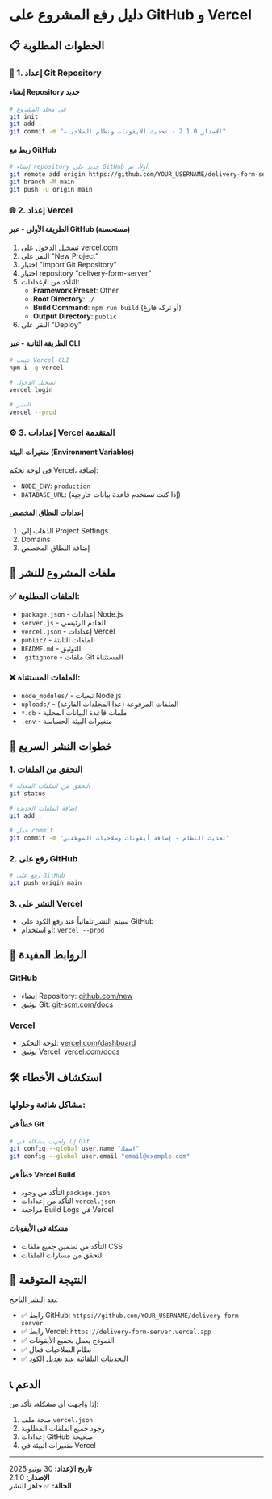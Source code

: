 # دليل رفع المشروع على GitHub و Vercel

## 📋 الخطوات المطلوبة

### 🔧 1. إعداد Git Repository

#### إنشاء Repository جديد
```bash
# في مجلد المشروع
git init
git add .
git commit -m "الإصدار 2.1.0 - تحديث الأيقونات ونظام الصلاحيات"
```

#### ربط مع GitHub
```bash
# إنشاء repository جديد على GitHub أولاً، ثم:
git remote add origin https://github.com/YOUR_USERNAME/delivery-form-server.git
git branch -M main
git push -u origin main
```

### 🌐 2. إعداد Vercel

#### الطريقة الأولى - عبر GitHub (مستحسنة)
1. تسجيل الدخول على [vercel.com](https://vercel.com)
2. النقر على "New Project"
3. اختيار "Import Git Repository"
4. اختيار repository "delivery-form-server"
5. التأكد من الإعدادات:
   - **Framework Preset**: Other
   - **Root Directory**: `./`
   - **Build Command**: `npm run build` (أو تركه فارغ)
   - **Output Directory**: `public`
6. النقر على "Deploy"

#### الطريقة الثانية - عبر CLI
```bash
# تثبيت Vercel CLI
npm i -g vercel

# تسجيل الدخول
vercel login

# النشر
vercel --prod
```

### ⚙️ 3. إعدادات Vercel المتقدمة

#### متغيرات البيئة (Environment Variables)
في لوحة تحكم Vercel، إضافة:
- `NODE_ENV`: `production`
- `DATABASE_URL`: (إذا كنت تستخدم قاعدة بيانات خارجية)

#### إعدادات النطاق المخصص
1. الذهاب إلى Project Settings
2. Domains
3. إضافة النطاق المخصص

## 📁 ملفات المشروع للنشر

### ✅ الملفات المطلوبة:
- `package.json` - إعدادات Node.js
- `server.js` - الخادم الرئيسي
- `vercel.json` - إعدادات Vercel
- `public/` - الملفات الثابتة
- `README.md` - التوثيق
- `.gitignore` - ملفات Git المستثناة

### ❌ الملفات المستثناة:
- `node_modules/` - تبعيات Node.js
- `uploads/` - الملفات المرفوعة (عدا المجلدات الفارغة)
- `*.db` - ملفات قاعدة البيانات المحلية
- `.env` - متغيرات البيئة الحساسة

## 🚀 خطوات النشر السريع

### 1. التحقق من الملفات
```bash
# التحقق من الملفات المعدلة
git status

# إضافة الملفات الجديدة
git add .

# عمل commit
git commit -m "تحديث النظام - إضافة أيقونات وصلاحيات الموظفين"
```

### 2. رفع على GitHub
```bash
# رفع على GitHub
git push origin main
```

### 3. النشر على Vercel
- سيتم النشر تلقائياً عند رفع الكود على GitHub
- أو استخدام: `vercel --prod`

## 🔗 الروابط المفيدة

### GitHub
- إنشاء Repository: [github.com/new](https://github.com/new)
- توثيق Git: [git-scm.com/docs](https://git-scm.com/docs)

### Vercel
- لوحة التحكم: [vercel.com/dashboard](https://vercel.com/dashboard)
- توثيق Vercel: [vercel.com/docs](https://vercel.com/docs)

## 🛠️ استكشاف الأخطاء

### مشاكل شائعة وحلولها:

#### خطأ في Git
```bash
# إذا واجهت مشكلة في Git
git config --global user.name "اسمك"
git config --global user.email "email@example.com"
```

#### خطأ في Vercel Build
- التأكد من وجود `package.json`
- التأكد من إعدادات `vercel.json`
- مراجعة Build Logs في Vercel

#### مشكلة في الأيقونات
- التأكد من تضمين جميع ملفات CSS
- التحقق من مسارات الملفات

## 🎯 النتيجة المتوقعة

بعد النشر الناجح:
- ✅ رابط GitHub: `https://github.com/YOUR_USERNAME/delivery-form-server`
- ✅ رابط Vercel: `https://delivery-form-server.vercel.app`
- ✅ النموذج يعمل بجميع الأيقونات
- ✅ نظام الصلاحيات فعال
- ✅ التحديثات التلقائية عند تعديل الكود

## 📞 الدعم
إذا واجهت أي مشكلة، تأكد من:
1. صحة ملف `vercel.json`
2. وجود جميع الملفات المطلوبة
3. إعدادات GitHub صحيحة
4. متغيرات البيئة في Vercel

---
**تاريخ الإعداد:** 30 يونيو 2025  
**الإصدار:** 2.1.0  
**الحالة:** ✅ جاهز للنشر
